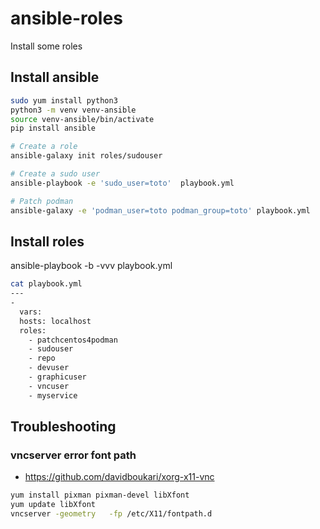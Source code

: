 # ansible-roles

Install some roles

## Install ansible

```bash
sudo yum install python3
python3 -m venv venv-ansible
source venv-ansible/bin/activate
pip install ansible

# Create a role
ansible-galaxy init roles/sudouser

# Create a sudo user
ansible-playbook -e 'sudo_user=toto'  playbook.yml

# Patch podman 
ansible-galaxy -e 'podman_user=toto podman_group=toto' playbook.yml
```

## Install roles
ansible-playbook  -b -vvv  playbook.yml

```bash
cat playbook.yml
---
-
  vars:
  hosts: localhost
  roles:
    - patchcentos4podman
    - sudouser
    - repo
    - devuser
    - graphicuser
    - vncuser
    - myservice
```


## Troubleshooting

### vncserver error font path

* https://github.com/davidboukari/xorg-x11-vnc

```bash
yum install pixman pixman-devel libXfont
yum update libXfont
vncserver -geometry   -fp /etc/X11/fontpath.d
```

